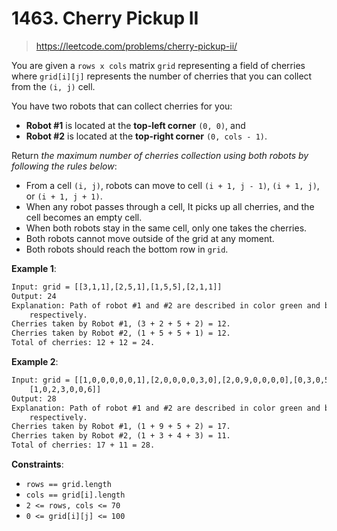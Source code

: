 # 1463. Cherry Pickup II

> <https://leetcode.com/problems/cherry-pickup-ii/>

You are given a `rows x cols` matrix `grid` representing a field of cherries
where `grid[i][j]` represents the number of cherries that you can collect from
the `(i, j)` cell.

You have two robots that can collect cherries for you:

- **Robot #1** is located at the **top-left corner** `(0, 0)`, and
- **Robot #2** is located at the **top-right corner** `(0, cols - 1)`.

Return *the maximum number of cherries collection using both robots by
following the rules below*:

- From a cell `(i, j)`, robots can move to cell `(i + 1, j - 1)`, `(i + 1, j)`,
  or `(i + 1, j + 1)`.
- When any robot passes through a cell, It picks up all cherries, and the cell
  becomes an empty cell.
- When both robots stay in the same cell, only one takes the cherries.
- Both robots cannot move outside of the grid at any moment.
- Both robots should reach the bottom row in `grid`.

**Example 1**:

```txt
Input: grid = [[3,1,1],[2,5,1],[1,5,5],[2,1,1]]
Output: 24
Explanation: Path of robot #1 and #2 are described in color green and blue
    respectively.
Cherries taken by Robot #1, (3 + 2 + 5 + 2) = 12.
Cherries taken by Robot #2, (1 + 5 + 5 + 1) = 12.
Total of cherries: 12 + 12 = 24.
```

**Example 2**:

```txt
Input: grid = [[1,0,0,0,0,0,1],[2,0,0,0,0,3,0],[2,0,9,0,0,0,0],[0,3,0,5,4,0,0],
    [1,0,2,3,0,0,6]]
Output: 28
Explanation: Path of robot #1 and #2 are described in color green and blue
    respectively.
Cherries taken by Robot #1, (1 + 9 + 5 + 2) = 17.
Cherries taken by Robot #2, (1 + 3 + 4 + 3) = 11.
Total of cherries: 17 + 11 = 28.
```

**Constraints**:

- `rows == grid.length`
- `cols == grid[i].length`
- `2 <= rows, cols <= 70`
- `0 <= grid[i][j] <= 100`
